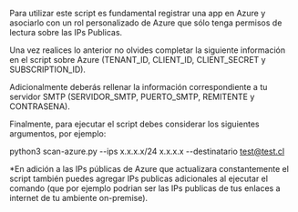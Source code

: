 Para utilizar este script es fundamental registrar una app en Azure y asociarlo con un rol personalizado de Azure que sólo tenga permisos de lectura sobre las IPs Publicas.

Una vez realices lo anterior no olvides completar la siguiente información en el script sobre Azure (TENANT_ID, CLIENT_ID, CLIENT_SECRET y SUBSCRIPTION_ID).

Adicionalmente deberás rellenar la información correspondiente a tu servidor SMTP (SERVIDOR_SMTP, PUERTO_SMTP, REMITENTE y CONTRASENA).

Finalmente, para ejecutar el script debes considerar los siguientes argumentos, por ejemplo:

python3 scan-azure.py --ips x.x.x.x/24 x.x.x.x --destinatario test@test.cl

*En adición a las IPs públicas de Azure que actualizara constantemente el script también puedes agregar IPs publicas adicionales al ejecutar el comando (que por ejemplo podrian ser las IPs publicas de tus enlaces a internet de tu ambiente on-premise).
